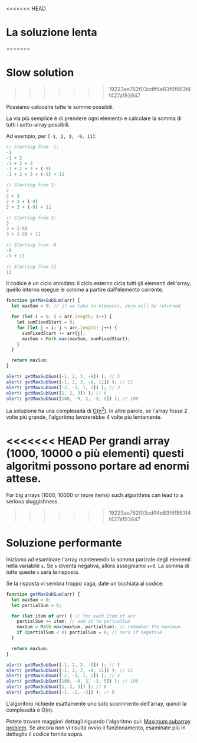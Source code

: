 <<<<<<< HEAD
# La soluzione lenta
=======
# Slow solution
>>>>>>> 19223ae762f03cdff4e83f6f963f4f427af93847

Possiamo calcoalre tutte le somme possibili.

La via più semplice è di prendere ogni elemento e calcolare la somma di tutti i sotto-array possibili.

Ad esempio, per `[-1, 2, 3, -9, 11]`:

```js no-beautify
// Starting from -1:
-1
-1 + 2
-1 + 2 + 3
-1 + 2 + 3 + (-9)
-1 + 2 + 3 + (-9) + 11

// Starting from 2:
2
2 + 3
2 + 3 + (-9)
2 + 3 + (-9) + 11

// Starting from 3:
3
3 + (-9)
3 + (-9) + 11

// Starting from -9
-9
-9 + 11

// Starting from 11
11
```

Il codice è un ciclo annidato: il ciclo esterno cicla tutti gli elementi dell'array, quello interno esegue le somme a partire dall'elemento corrente.

```js run
function getMaxSubSum(arr) {
  let maxSum = 0; // if we take no elements, zero will be returned

  for (let i = 0; i < arr.length; i++) {
    let sumFixedStart = 0;
    for (let j = i; j < arr.length; j++) {
      sumFixedStart += arr[j];
      maxSum = Math.max(maxSum, sumFixedStart);
    }
  }

  return maxSum;
}

alert( getMaxSubSum([-1, 2, 3, -9]) ); // 5
alert( getMaxSubSum([-1, 2, 3, -9, 11]) ); // 11
alert( getMaxSubSum([-2, -1, 1, 2]) ); // 3
alert( getMaxSubSum([1, 2, 3]) ); // 6
alert( getMaxSubSum([100, -9, 2, -3, 5]) ); // 100
```

La soluzione ha una complessità di [O(n<sup>2</sup>)](https://en.wikipedia.org/wiki/Big_O_notation). In altre parole, se l'array fosse 2 volte più grande, l'algoritmo lavorerebbe 4 volte più lentamente.

<<<<<<< HEAD
Per grandi array (1000, 10000 o più elementi) questi algoritmi possono portare ad enormi attese.
=======
For big arrays (1000, 10000 or more items) such algorithms can lead to a serious sluggishness.
>>>>>>> 19223ae762f03cdff4e83f6f963f4f427af93847

# Soluzione performante

Iniziamo ad esaminare l'array mantenendo la somma parizale degli elementi nella variabile `s`. Se `s` diventa negativa, allora assegniamo `s=0`. La somma di tutte queste `s` sarà la risposta.

Se la risposta vi sembra troppo vaga, date un'occhiata al codice:

```js run demo
function getMaxSubSum(arr) {
  let maxSum = 0;
  let partialSum = 0;

  for (let item of arr) { // for each item of arr
    partialSum += item; // add it to partialSum
    maxSum = Math.max(maxSum, partialSum); // remember the maximum
    if (partialSum < 0) partialSum = 0; // zero if negative
  }

  return maxSum;
}

alert( getMaxSubSum([-1, 2, 3, -9]) ); // 5
alert( getMaxSubSum([-1, 2, 3, -9, 11]) ); // 11
alert( getMaxSubSum([-2, -1, 1, 2]) ); // 3
alert( getMaxSubSum([100, -9, 2, -3, 5]) ); // 100
alert( getMaxSubSum([1, 2, 3]) ); // 6
alert( getMaxSubSum([-1, -2, -3]) ); // 0
```

L'algoritmo richiede esattamente uno solo scorrimento dell'array, quindi la complessità è O(n).

Potete trovare maggiori dettagli riguardo l'algoritmo qui: [Maximum subarray problem](http://en.wikipedia.org/wiki/Maximum_subarray_problem). Se ancora non vi risulta ovvio il funzionamento, esaminate più in dettaglio il codice fornito sopra.
